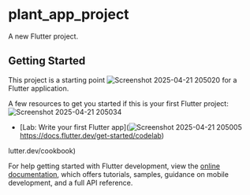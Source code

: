 # plant_app_project

A new Flutter project.

## Getting Started

This project is a starting point ![Screenshot 2025-04-21 205020](https://github.com/user-attachments/assets/4e7eaa22-c87b-4b36-95f3-f17ef9357aa7)
for a Flutter application.

A few resources to get you started if this is your first Flutter project:
![Screenshot 2025-04-21 205034](https://github.com/user-attachments/assets/a9a04839-968c-4905-b080-91922ae6f732)

- [Lab: Write your first Flutter app](![Screenshot 2025-04-21 205005](https://github.com/user-attachments/assets/61d79c53-91d8-49a3-b7f8-79f4295c856e)
https://docs.flutter.dev/get-started/codelab)

lutter.dev/cookbook)

For help getting started with Flutter development, view the
[online documentation](https://docs.flutter.dev/), which offers tutorials,
samples, guidance on mobile development, and a full API reference.

